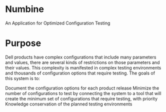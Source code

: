 # Numbine
An Application for Optimized Configuration Testing

# Purpose
Dell products have complex configurations that include many parameters and values, there are several kinds of restrictions on those parameters and their values. This complexity is manifested in complex testing environments and thousands of configuration options that require testing. The goals of this system is to:

Document the configuration options for each product release
Minimize the number of configurations to test by connecting the system to a tool that will create the minimum set of configurations that require testing, with priority
Knowledge conservation of the planned testing environments
